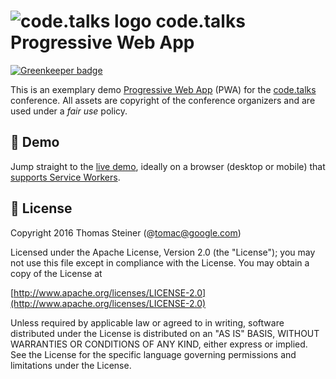# ![code.talks logo](https://github.com/tomayac/codetalks-pwa/blob/master/assets/favicons/codetalks-32x32-5fd1b1d2fca4c09fb7f9f5c2b0c834d7.png) code.talks Progressive Web App

[![Greenkeeper badge](https://badges.greenkeeper.io/tomayac/codetalks-pwa.svg)](https://greenkeeper.io/)

This is an exemplary demo [Progressive Web App](https://developers.google.com/web/progressive-web-apps/) (PWA) for the [code.talks](https://www.codetalks.de/) conference. All assets are copyright of the conference organizers and are used under a *fair use* policy.

## 👷 Demo
Jump straight to the [live demo](https://tomayac.github.io/codetalks-pwa/programm.html), ideally on a browser (desktop or mobile) that [supports Service Workers](http://caniuse.com/#feat=serviceworkers).

## 📄 License

Copyright 2016 Thomas Steiner (@tomac@google.com)

Licensed under the Apache License, Version 2.0 (the "License");
you may not use this file except in compliance with the License.
You may obtain a copy of the License at

[http://www.apache.org/licenses/LICENSE-2.0](http://www.apache.org/licenses/LICENSE-2.0)

Unless required by applicable law or agreed to in writing, software
distributed under the License is distributed on an "AS IS" BASIS,
WITHOUT WARRANTIES OR CONDITIONS OF ANY KIND, either express or implied.
See the License for the specific language governing permissions and
limitations under the License.

